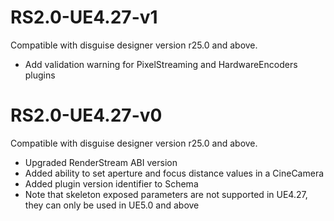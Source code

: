 # RS2.0-UE4.27-v1
Compatible with disguise designer version r25.0 and above.
* Add validation warning for PixelStreaming and HardwareEncoders plugins

# RS2.0-UE4.27-v0
Compatible with disguise designer version r25.0 and above.
* Upgraded RenderStream ABI version
* Added ability to set aperture and focus distance values in a CineCamera
* Added plugin version identifier to Schema
* Note that skeleton exposed parameters are not supported in UE4.27, they can only be used in UE5.0 and above
